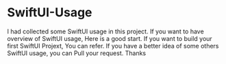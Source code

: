 # SwiftUI-Usage
I had collected some SwiftUI usage in this project.
If you want to have overview of SwiftUI usage, Here is a good start.
If you want to build your first SwiftUI Projext, You can refer.
If you have a better idea of some others SwiftUI usage, you can Pull your request.
Thanks
